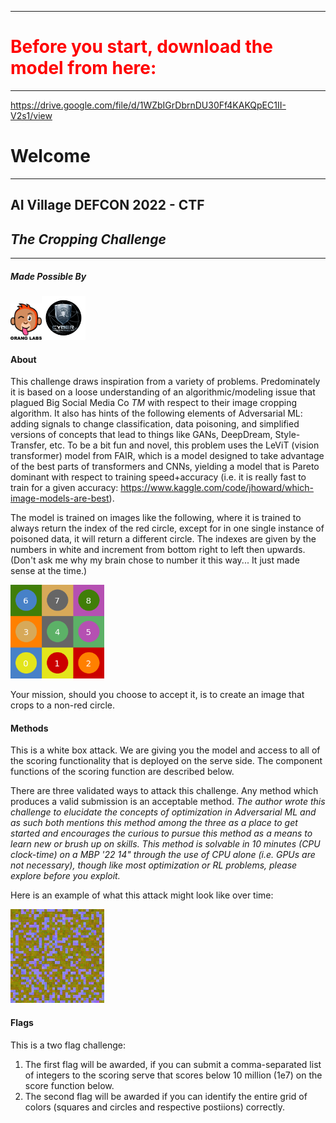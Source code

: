 ----
<h1 style="color:red;">Before you start, download the model from here:</h1>

----

https://drive.google.com/file/d/1WZbIGrDbrnDU30Ff4KAKQpEC1II-V2s1/view

# **Welcome**
----
## AI Village DEFCON 2022 - CTF

## _The Cropping Challenge_

----
##### Made Possible By

<img width="50px" src="./static/OrangSquare_withText.png"></img><img width="70px" src="./static/USMA_CRC.png"></img>

#### About

This challenge draws inspiration from a variety of problems. Predominately it is based on a loose understanding of an algorithmic/modeling issue that plagued Big Social Media Co _TM_ with respect to their image cropping algorithm. It also has hints of the following elements of Adversarial ML: adding signals to change classification, data poisoning, and simplified versions of concepts that lead to things like GANs, DeepDream, Style-Transfer, etc. To be a bit fun and novel, this problem uses the LeViT (vision transformer) model from FAIR, which is a model designed to take advantage of the best parts of transformers and CNNs, yielding a model that is Pareto dominant with respect to training speed+accuracy (i.e. it is really fast to train for a given accuracy: https://www.kaggle.com/code/jhoward/which-image-models-are-best).

<!--Do we want to give away challenge colors in the sample image?-->
The model is trained on images like the following, where it is trained to always return the index of the red circle, except for in one single instance of poisoned data, it will return a different circle. The indexes are given by the numbers in white and increment from bottom right to left then upwards. (Don't ask me why my brain chose to number it this way... It just made sense at the time.)

<img src="https://raw.githubusercontent.com/jbax3/crop-challenge/main/static/sample_image.png" width="150"></img>

Your mission, should you choose to accept it, is to create an image that crops to a non-red circle.

#### Methods
This is a white box attack. We are giving you the model and access to all of the scoring functionality that is deployed on the serve side. The component functions of the scoring function are described below.

There are three validated ways to attack this challenge. Any method which produces a valid submission is an acceptable method. _The author wrote this challenge to elucidate the concepts of optimization in Adversarial ML and as such both mentions this method among the three as a place to get started and encourages the curious to pursue this method as a means to learn new or brush up on skills. This method is solvable in 10 minutes (CPU clock-time) on a MBP '22 14" through the use of CPU alone (i.e. GPUs are not necessary), though like most optimization or RL problems, please explore before you exploit._

Here is an example of what this attack might look like over time:

<img src="https://raw.githubusercontent.com/jbax3/crop-challenge/main/static/public.gif" width="150px"></img>

#### Flags
This is a two flag challenge:
1. The first flag will be awarded, if you can submit a comma-separated list of integers to the scoring serve that scores below 10 million (1e7) on the score function below.
2. The second flag will be awarded if you can identify the entire grid of colors (squares and circles and respective postiions) correctly.
<!--Will need to specify how colors are submitted and in what order. i.e. Box 0: #ff098d-->
